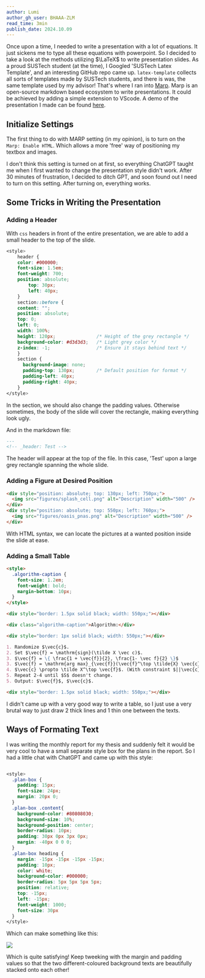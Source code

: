 ```yaml
---
author: Lumi
author_gh_user: BHAAA-ZLM
read_time: 3min
publish_date: 2024.10.09
---
```


Once upon a time, I needed to write a presentation with a lot of equations. It just sickens me to type all these equations with powerpoint. So I decided to take a look at the methods utilizing $\LaTeX$ to write presentation slides. As a proud SUSTech student (at the time), I Googled 'SUSTech Latex Template', and an interesting GitHub repo came up. `latex-template` collects all sorts of templates made by SUSTech students, and there is was, the same template used by my advisor! That's where I ran into [Marp](https://marp.app). Marp is an open-source markdown based ecosystem to write presentations. It could be achieved by adding a simple extension to VScode. A demo of the presentation I made can be found [here](./Marp/presentation_trimmed.pdf).

## Initialize Settings
The first thing to do with MARP setting (in my opinion), is to turn on the `Marp: Enable HTML`. Which allows a more 'free' way of positioning my textbox and images. 

I don't think this setting is turned on at first, so everything ChatGPT taught me when I first wanted to change the presentation style didn't work. After 30 minutes of frustration, I decided to ditch GPT, and soon found out I need to turn on this setting. After turning on, everything works.

## Some Tricks in Writing the Presentation

### Adding a Header
With `css` headers in front of the entire presentation, we are able to add a small header to the top of the slide.
```css
<style>
    header {
    color: #000000;
    font-size: 1.5em;
    font-weight: 700;
    position: absolute;
        top: 30px;
        left: 40px;
    }
    section::before {
    content: "";
    position: absolute;
    top: 0;
    left: 0;
    width: 100%;
    height: 120px;               /* Height of the grey rectangle */
    background-color: #d3d3d3;   /* Light grey color */
    z-index: -1;                 /* Ensure it stays behind text */
    }
    section {
      background-image: none;
      padding-top: 130px;        /* Default position for format */
      padding-left: 40px;
      padding-right: 40px;
    }
</style>
```
In the section, we should also change the padding values. Otherwise sometimes, the body of the slide will cover the rectangle, making everything look ugly.

And in the markdown file:
```markdown
--- 
<!-- _header: Test -->
```

The header will appear at the top of the file. In this case, 'Test' upon a large grey rectangle spanning the whole slide.

### Adding a Figure at Desired Position
```markdown
<div style="position: absolute; top: 130px; left: 750px;">
  <img src="figures/splash_cell.png" alt="Description" width="500" />
</div>
<div style="position: absolute; top: 550px; left: 760px;">
  <img src="figures/oasis_pnas.png" alt="Description" width="500" />
</div>
```
With HTML syntax, we can locate the pictures at a wanted position inside the slide at ease.

### Adding a Small Table
```markdown
<style>
  .algorithm-caption {
    font-size: 1.2em;
    font-weight: bold;
    margin-bottom: 10px;
  }
</style>

<div style="border: 1.5px solid black; width: 550px;"></div>

<div class="algorithm-caption">Algorithm:</div>

<div style="border: 1px solid black; width: 550px;"></div>

1. Randomize $\vec{c}$.
2. Set $\vec{f} = \mathrm{sign}(\tilde X \vec c)$.
3. $\vec{f} = \{ \frac{1 + \vec{f}}{2}, \frac{1- \vec f}{2} \}$
3. $\vec{f} = \mathrm{arg max}_{\vec{f}}(\vec{f}^\top \tilde{X} \vec{c})$
4. $\vec{c} \propto \tilde X^\top \vec{f}$. (With constraint $||\vec{c}|| \leq 1$)
5. Repeat 2-4 until $S$ doesn't change.
5. Output: $\vec{f}$, $\vec{c}$.

<div style="border: 1.5px solid black; width: 550px;"></div>
```
I didn't came up with a very good way to write a table, so I just use a very brutal way to just draw 2 thick lines and 1 thin one between the texts.

## Ways of Formating Text

I was writing the monthly report for my thesis and suddenly felt it would be very cool to have a small separate style box for the plans in the report. So I had a little chat with ChatGPT and came up with this style:

```css

<style>
  .plan-box {
    padding: 15px;
    font-size: 24px;
    margin: 20px 0;
  }
  .plan-box .content{
    background-color: #80808030;
    background-size: 10%;
    background-position: center;
    border-radius: 10px;
    padding: 30px 0px 3px 0px;
    margin: -40px 0 0 0;
  }
  .plan-box heading {
    margin: -15px -15px -15px -15px;
    padding: 10px;
    color: white;
    background-color: #000000;
    border-radius: 5px 5px 5px 5px;
    position: relative;
    top: -15px;
    left: -15px;
    font-weight: 1000;
    font-size: 30px
  }
</style>
```

Which can make something like this:

<img src="../Marp/plan_style.png">

Which is quite satisfying! Keep tweeking with the margin and padding values so that the two different-coloured background texts are beautifully stacked onto each other!